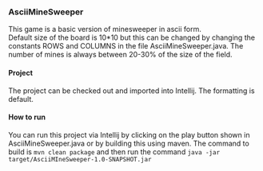 ### AsciiMineSweeper ### 
This game is a basic version of minesweeper in ascii form.  
Default size of the board is 10*10 but this can be changed by changing the constants ROWS and COLUMNS in the file AsciiMineSweeper.java. The number of mines is always between 20-30% of the size of the field. 

#### Project ####
The project can be checked out and imported into Intellij. The formatting is default.

#### How to run ####  
You can run this project via Intellij by clicking on the play button shown in AsciiMineSweeper.java or by building this using maven. The command to build is `mvn clean package` and then run the command `java -jar target/AsciiMIneSweeper-1.0-SNAPSHOT.jar`
